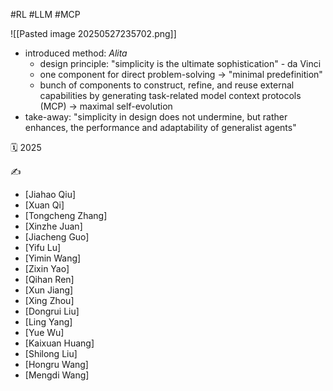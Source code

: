 #RL #LLM #MCP

![[Pasted image 20250527235702.png]]
- introduced method: *Alita*
	- design principle: "simplicity is the ultimate sophistication" - da Vinci
	- one component for direct problem-solving -> "minimal predefinition"
	- bunch of components to construct, refine, and reuse external capabilities by generating task-related model context protocols (MCP) -> maximal self-evolution
- take-away: "simplicity in design does not undermine, but rather enhances, the performance and adaptability of generalist agents"

🗓️ 2025

✍️
- [Jiahao Qiu]
- [Xuan Qi]
- [Tongcheng Zhang]
- [Xinzhe Juan]
- [Jiacheng Guo]
- [Yifu Lu]
- [Yimin Wang]
- [Zixin Yao]
- [Qihan Ren]
- [Xun Jiang]
- [Xing Zhou]
- [Dongrui Liu]
- [Ling Yang]
- [Yue Wu]
- [Kaixuan Huang]
- [Shilong Liu]
- [Hongru Wang]
- [Mengdi Wang]
